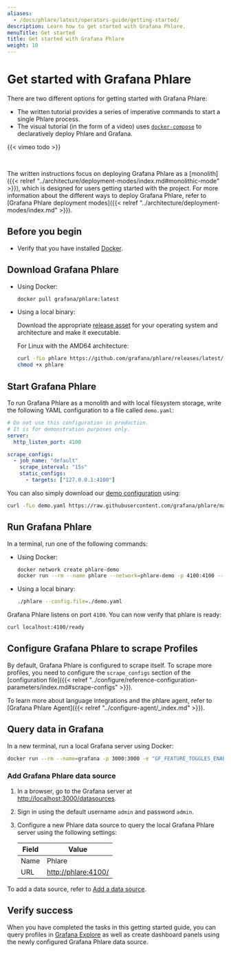 ```yaml
---
aliases:
  - /docs/phlare/latest/operators-guide/getting-started/
description: Learn how to get started with Grafana Phlare.
menuTitle: Get started
title: Get started with Grafana Phlare
weight: 10
---
```


# Get started with Grafana Phlare

There are two different options for getting started with Grafana Phlare:

- The written tutorial provides a series of imperative commands to start a single Phlare process.
- The visual tutorial (in the form of a video) uses [`docker-compose`](https://github.com/grafana/phlare/tree/main/tools/docker-compose) to declaratively deploy Phlare and Grafana.

{{< vimeo todo >}}

<br/>

The written instructions focus on deploying Grafana Phlare as a [monolith]({{< relref "../architecture/deployment-modes/index.md#monolithic-mode" >}}), which is designed for users getting started with the project. For more information about the different ways to deploy Grafana Phlare, refer to [Grafana Phlare deployment modes]({{< relref "../architecture/deployment-modes/index.md" >}}).

## Before you begin

- Verify that you have installed [Docker](https://docs.docker.com/engine/install/).

## Download Grafana Phlare

- Using Docker:

  ```bash
  docker pull grafana/phlare:latest
  ```

- Using a local binary:

  Download the appropriate [release asset](https://github.com/grafana/phlare/releases/latest) for your operating system and architecture and make it executable.

  For Linux with the AMD64 architecture:

  ```bash
  curl -fLo phlare https://github.com/grafana/phlare/releases/latest/download/phlare-linux-amd64
  chmod +x phlare
  ```

## Start Grafana Phlare

To run Grafana Phlare as a monolith and with local filesystem storage, write the following YAML configuration to a file called `demo.yaml`:

<!-- prettier-ignore-start -->
[embedmd]:# (../../../configurations/demo.yaml)
```yaml
# Do not use this configuration in production.
# It is for demonstration purposes only.
server:
  http_listen_port: 4100

scrape_configs:
  - job_name: "default"
    scrape_interval: "15s"
    static_configs:
      - targets: ["127.0.0.1:4100"]
```
<!-- prettier-ignore-end -->

You can also simply download our [demo configuration](https://raw.githubusercontent.com/grafana/phlare/main/cmd/phlare/phlare.yaml) using:

```bash
curl -fLo demo.yaml https://raw.githubusercontent.com/grafana/phlare/main/cmd/phlare/phlare.yaml
```

## Run Grafana Phlare

In a terminal, run one of the following commands:

- Using Docker:

  ```bash
  docker network create phlare-demo
  docker run --rm --name phlare --network=phlare-demo -p 4100:4100 --volume "$(pwd)"/demo.yaml:/etc/phlare/demo.yaml grafana/phlare:latest --config.file=/etc/phlare/demo.yaml
  ```

- Using a local binary:

  ```bash
  ./phlare --config.file=./demo.yaml
  ```

Grafana Phlare listens on port `4100`. You can now verify that phlare is ready:

```bash
curl localhost:4100/ready
```

## Configure Grafana Phlare to scrape Profiles

By default, Grafana Phlare is configured to scrape itself.
To scrape more profiles, you need to configure the `scrape_configs` section of the [configuration file]({{< relref "../configure/reference-configuration-parameters/index.md#scrape-configs" >}}).

To learn more about language integrations and the phlare agent, refer to [Grafana Phlare Agent]({{< relref "../configure-agent/_index.md" >}}).

## Query data in Grafana

In a new terminal, run a local Grafana server using Docker:

```bash
docker run --rm --name=grafana -p 3000:3000 -e "GF_FEATURE_TOGGLES_ENABLE=flameGraph" --network=phlare-demo aocenas/grafana:phlare
```

### Add Grafana Phlare data source

1. In a browser, go to the Grafana server at [http://localhost:3000/datasources](http://localhost:3000/datasources).
1. Sign in using the default username `admin` and password `admin`.
1. Configure a new Phlare data source to query the local Grafana Phlare server using the following settings:

   | Field | Value                                                                |
   | ----- | -------------------------------------------------------------------- |
   | Name  | Phlare                                                               |
   | URL   | [http://phlare:4100/](http://phlare:4100/) |

To add a data source, refer to [Add a data source](https://grafana.com/docs/grafana/latest/datasources/add-a-data-source/).

## Verify success

When you have completed the tasks in this getting started guide, you can query profiles in [Grafana Explore](https://grafana.com/docs/grafana/latest/explore/)
as well as create dashboard panels using the newly configured Grafana Phlare data source.
